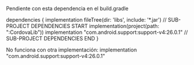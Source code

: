 Pendiente con esta dependencia en el build.gradle

dependencies {
    implementation fileTree(dir: 'libs', include: '*.jar')
    // SUB-PROJECT DEPENDENCIES START
    implementation(project(path: ":CordovaLib"))
    implementation "com.android.support:support-v4:26.0.1"
    // SUB-PROJECT DEPENDENCIES END
}

No funciona con otra implementación:
implementation "com.android.support:support-v4:26.0.1"
